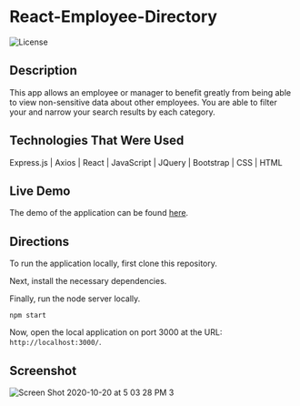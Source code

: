 # React-Employee-Directory

![License](https://img.shields.io/badge/License-MIT%20License-green?style=flat-square.svg)

## Description

This app allows an employee or manager to benefit greatly from being able to view non-sensitive data about other employees. You are able to filter your and narrow your search results by each category. 

## Technologies That Were Used
Express.js | Axios | React | JavaScript | JQuery | Bootstrap | CSS | HTML

## Live Demo

The demo of the application can be found [here](https://apopp524.github.io/User-Directory/).

## Directions

To run the application locally, first clone this repository.
	
Next, install the necessary dependencies.
	
Finally, run the node server locally.

	npm start
	
Now, open the local application on port 3000 at the URL: `http://localhost:3000/`.

## Screenshot

![Screen Shot 2020-10-20 at 5 03 28 PM 3](https://user-images.githubusercontent.com/64044377/96649260-658e2000-12f6-11eb-98b0-818965d85121.png)
